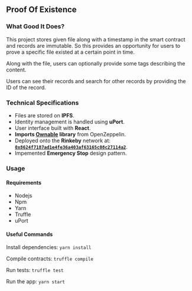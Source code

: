 ## Proof Of Existence

### What Good It Does?

This project stores given file along with a timestamp in the smart contract and records are immutable. So this provides an opportunity for users to prove a specific file existed at a certain point in time. 

Along with the file, users can optionally provide some tags describing the content.

Users can see their records and search for other records by providing the ID of the record.

### Technical Specifications

- Files are stored on **IPFS**. 
- Identity management is handled using **uPort**.
- User interface built with **React**.
- **Imports [Ownable](https://github.com/OpenZeppelin/openzeppelin-solidity/blob/master/contracts/ownership/Ownable.sol) library** from OpenZeppelin.
- Deployed onto the **Rinkeby** network at: [**`0x8624f7187ad1e4fe36a403af63165c08c27114a2`**](https://rinkeby.etherscan.io/address/0x8624f7187ad1e4fe36a403af63165c08c27114a2).
- Impemented **Emergency Stop** design pattern.

###  Usage
#### Requirements
 - Nodejs
 - Npm
 - Yarn
 - Truffle
 - uPort
 
#### Useful Commands

Install dependencies: 
```yarn install```

Compile contracts:
```truffle compile```

Run tests:
```truffle test```

Run the app:
```yarn start```
